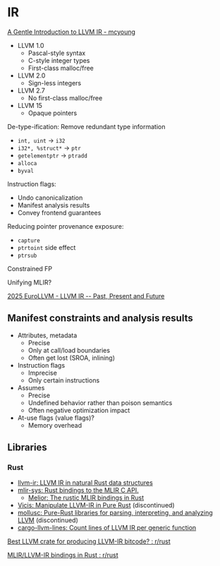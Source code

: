 # IR
[A Gentle Introduction to LLVM IR - mcyoung](https://mcyoung.xyz/2023/08/01/llvm-ir/)

- LLVM 1.0
  - Pascal-style syntax
  - C-style integer types
  - First-class malloc/free
- LLVM 2.0
  - Sign-less integers
- LLVM 2.7
  - No first-class malloc/free
- LLVM 15
  - Opaque pointers

De-type-ification: Remove redundant type information
- `int, uint` -> `i32`
- `i32*, %struct*` -> `ptr`
- `getelementptr` -> `ptradd`
- `alloca`
- `byval`

Instruction flags:
- Undo canonicalization
- Manifest analysis results
- Convey frontend guarantees

Reducing pointer provenance exposure:
- `capture`
- `ptrtoint` side effect
- `ptrsub`

Constrained FP

Unifying MLIR?

[2025 EuroLLVM - LLVM IR -- Past, Present and Future](https://www.youtube.com/watch?v=gIQEZ3QJz1w)

## Manifest constraints and analysis results
- Attributes, metadata
  - Precise
  - Only at call/load boundaries
  - Often get lost (SROA, inlining)
- Instruction flags
  - Imprecise
  - Only certain instructions
- Assumes
  - Precise
  - Undefined behavior rather than poison semantics
  - Often negative optimization impact
- At-use flags (value flags)?
  - Memory overhead

## Libraries
### Rust
- [llvm-ir: LLVM IR in natural Rust data structures](https://github.com/cdisselkoen/llvm-ir)
- [mlir-sys: Rust bindings to the MLIR C API.](https://github.com/mlir-rs/mlir-sys)
  - [Melior: The rustic MLIR bindings in Rust](https://github.com/mlir-rs/melior)
- [Vicis: Manipulate LLVM-IR in Pure Rust](https://github.com/maekawatoshiki/vicis) (discontinued)
- [mollusc: Pure-Rust libraries for parsing, interpreting, and analyzing LLVM](https://github.com/woodruffw/mollusc) (discontinued)
- [cargo-llvm-lines: Count lines of LLVM IR per generic function](https://github.com/dtolnay/cargo-llvm-lines)

[Best LLVM crate for producing LLVM-IR bitcode? : r/rust](https://www.reddit.com/r/rust/comments/1g6zenu/best_llvm_crate_for_producing_llvmir_bitcode/)

[MLIR/LLVM-IR bindings in Rust : r/rust](https://www.reddit.com/r/rust/comments/1h0duiu/mlirllvmir_bindings_in_rust/)
